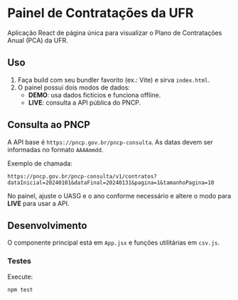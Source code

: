 # Painel de Contratações da UFR

Aplicação React de página única para visualizar o Plano de Contratações Anual (PCA) da UFR.

## Uso
1. Faça build com seu bundler favorito (ex.: Vite) e sirva `index.html`.
2. O painel possui dois modos de dados:
   - **DEMO**: usa dados fictícios e funciona offline.
   - **LIVE**: consulta a API pública do PNCP.

## Consulta ao PNCP
A API base é `https://pncp.gov.br/pncp-consulta`. As datas devem ser informadas no formato `AAAAmmdd`.

Exemplo de chamada:
```
https://pncp.gov.br/pncp-consulta/v1/contratos?dataInicial=20240101&dataFinal=20240131&pagina=1&tamanhoPagina=10
```
No painel, ajuste o UASG e o ano conforme necessário e altere o modo para **LIVE** para usar a API.

## Desenvolvimento
O componente principal está em `App.jsx` e funções utilitárias em `csv.js`.

### Testes
Execute:
```
npm test
```
